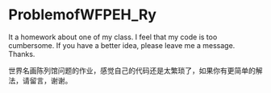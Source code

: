 # ProblemofWFPEH_Ry
It a homework about one of my class. I feel that my code is too cumbersome. If you have a better idea, please leave me a message. Thanks.

世界名画陈列馆问题的作业，感觉自己的代码还是太繁琐了，如果你有更简单的解法，请留言，谢谢。
